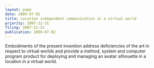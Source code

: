 ```yaml
---
layout: page
date: 2009-07-02
title: Location independent communication in a virtual world
priority: 2007-12-31
filing: 2007-12-31
publication: 2009-07-02
---
```

Embodiments of the present invention address deficiencies of the art in respect to virtual worlds and provide a method, system and computer program product for deploying and managing an avatar silhouette in a location in a virtual world.